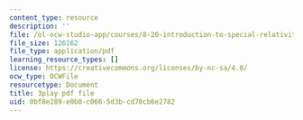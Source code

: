```yaml
---
content_type: resource
description: ''
file: /ol-ocw-studio-app/courses/8-20-introduction-to-special-relativity-january-iap-2021/0bf8e289e0b0c0665d3bcd70cb6e2782_EsciE9ws4qw.pdf
file_size: 126162
file_type: application/pdf
learning_resource_types: []
license: https://creativecommons.org/licenses/by-nc-sa/4.0/
ocw_type: OCWFile
resourcetype: Document
title: 3play pdf file
uid: 0bf8e289-e0b0-c066-5d3b-cd70cb6e2782
---
```

